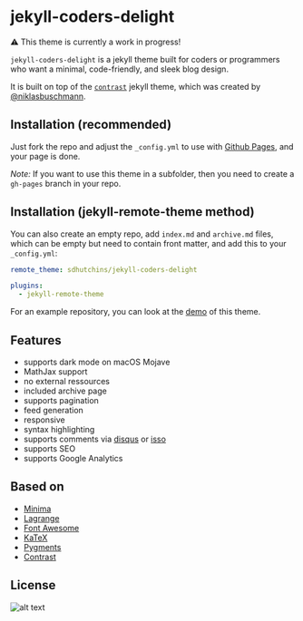 # jekyll-coders-delight

:warning: This theme is currently a work in progress! 

`jekyll-coders-delight` is a jekyll theme built for coders or programmers who want a minimal, code-friendly, and sleek blog design.

It is built on top of the [`contrast`](https://github.com/niklasbuschmann/contrast) jekyll theme, which was created by [@niklasbuschmann](https://github.com/niklasbuschmann).

## Installation (recommended)

Just fork the repo and adjust the `_config.yml` to use with [Github Pages](https://pages.github.com/), and your page is done.

*Note:* If you want to use this theme in a subfolder, then you need to create a `gh-pages` branch in your repo.

## Installation (jekyll-remote-theme method)

You can also create an empty repo, add `index.md` and `archive.md` files, which can be empty but need to contain front matter, and add this to your `_config.yml`:

```yaml
remote_theme: sdhutchins/jekyll-coders-delight

plugins:
  - jekyll-remote-theme
```

For an example repository, you can look at the [demo](https://shaurita.codes/) of this theme.

## Features

 - supports dark mode on macOS Mojave
 - MathJax support
 - no external ressources
 - included archive page
 - supports pagination
 - feed generation
 - responsive
 - syntax highlighting
 - supports comments via [disqus](https://disqus.com/) or [isso](http://posativ.org/isso/)
 - supports SEO
 - supports Google Analytics

## Based on

- [Minima](https://github.com/jekyll/minima)
- [Lagrange](https://github.com/LeNPaul/Lagrange)
- [Font Awesome](http://fontawesome.io/)
- [KaTeX](https://katex.org/)
- [Pygments](https://github.com/richleland/pygments-css)
- [Contrast](https://github.com/jekyll/contrast)

## License

![alt text](https://unlicense.org/pd-icon.png "Unlicense logo")

